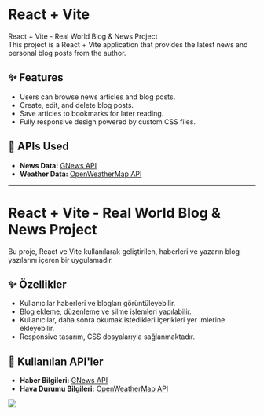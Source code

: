 # React + Vite  
React + Vite - Real World Blog & News Project  
This project is a React + Vite application that provides the latest news and personal blog posts from the author.  

## ✨ Features  
- Users can browse news articles and blog posts.  
- Create, edit, and delete blog posts.  
- Save articles to bookmarks for later reading.  
- Fully responsive design powered by custom CSS files.  

## 🔗 APIs Used  
- **News Data:** [GNews API](https://gnews.io/)  
- **Weather Data:** [OpenWeatherMap API](https://openweathermap.org/api)  

---

# React + Vite - Real World Blog & News Project  
Bu proje, React ve Vite kullanılarak geliştirilen, haberleri ve yazarın blog yazılarını içeren bir uygulamadır.  

## ✨ Özellikler  
- Kullanıcılar haberleri ve blogları görüntüleyebilir.  
- Blog ekleme, düzenleme ve silme işlemleri yapılabilir.  
- Kullanıcılar, daha sonra okumak istedikleri içerikleri yer imlerine ekleyebilir.  
- Responsive tasarım, CSS dosyalarıyla sağlanmaktadır.  

## 🔗 Kullanılan API'ler  
- **Haber Bilgileri:** [GNews API](https://gnews.io/)  
- **Hava Durumu Bilgileri:** [OpenWeatherMap API](https://openweathermap.org/api)  

![](./newsblogsEN.gif)
